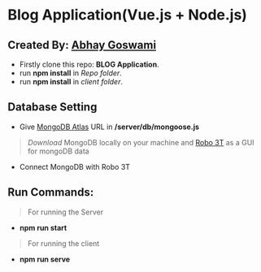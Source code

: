 # Blog Application(Vue.js + Node.js)

## Created By: [**Abhay Goswami**]("https://abgoswami.netlify.com")

- Firstly clone this repo: **BLOG Application**.
- run **npm install** in _Repo folder_.
- run **npm install** in _client folder_.

## Database Setting

- Give [MongoDB Atlas](https://www.mongodb.com/cloud/atlas) URL in **/server/db/mongoose.js**

> _Download_ MongoDB locally on your machine and [Robo 3T](https://robomongo.org/) as a GUI for mongoDB data

- Connect MongoDB with Robo 3T

## Run Commands:

> For running the Server

- **npm run start**

> For running the client

- **npm run serve**
